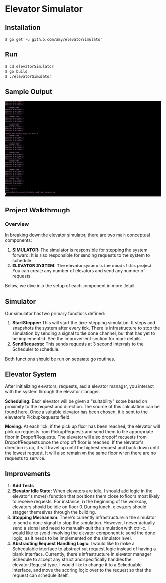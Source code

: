 # Elevator Simulator

## Installation
```
$ go get -u github.com/amy/elevatorSimulator
```
## Run
```
$ cd elevatorSimulator
$ go build
$ ./elevatorSimulator
```
## Sample Output

![Alt Text](https://raw.githubusercontent.com/amy/elevatorSimulator/master/demo.gif)

## Project Walkthrough


### Overview 
In breaking down the elevator simulator, there are two main conceptual components:

1. **SIMULATOR:** The simulator is responsible for stepping the system forward. It is also responsible for sending requests to the system to schedule. 
2. **ELEVATOR SYSTEM:** The elevator system is the meat of this project. You can create any number of elevators and send any number of requests.

Below, we dive into the setup of each component in more detail. 

## Simulator 
Our simulator has two primary functions defined:

1. **StartStepper:** This will start the time-stepping simulation. It steps and snapshots the system after every tick. There is infrastructure to stop the simulation by sending a signal to the done channel, but that has yet to be implemented. See the improvement section for more details.
2. **SendRequests:** This sends requests at 3 second intervals to the Scheduler to schedule. 

Both functions should be run on separate go routines. 

## Elevator System
After initializing elevators, requests, and a elevator manager, you interact with the system through the elevator manager.

**Scheduling:** Each elevator will be given a "suitability" score based on proximity to the request and direction. The source of this calculation can be found [here.](http://www.columbia.edu/~cs2035/courses/ieor4405.S13/p14.pdf) Once a suitable elevator has been chosen, it is sent to the elevator's PickupRequests field.

**Moving:** At each tick, if the pick up floor has been reached, the elevator will pick up requests from PickupRequests and send them to the appropriate floor in DropoffRequests. The elevator will also dropoff requests from DropoffRequests once the drop off floor is reached. If the elevator's direction is up, it will travel up until the highest request and back down until the lowest request. It will also remain on the same floor when there are no requests to service. 

## Improvements

1. **Add Tests**
2. **Elevator Idle State:** When elevators are idle, I should add logic in the elevator's move() function that positions them close to floors most likely to receive requests. For instance, in the beginning of the workday, elevators should be idle on floor 0. During lunch, elevators should stagger themselves through the building.
3. **Stopping Mechanism**: There's currently infrastructure in the simulator to send a done signal to stop the simulation. However, I never actually send a signal and need to manually quit the simulation with ctrl-c. I would like to avoid involving the elevator component to send the done logic, as it needs to be implemented on the simulator level.
4. **Abstracting Request Handling Logic**: I would like to make a Schedulable interface to abstract out request logic instead of having a blank interface. Currently, there's infrastructure in elevator manager Schedule to accept any struct and specifically handles the elevator.Request type. I would like to change it to a Scheduable interface, and move the scoring logic over to the request so that the request can schedule itself. 